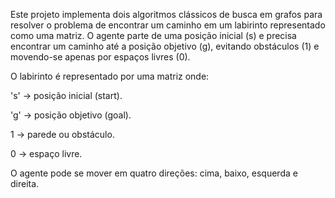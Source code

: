 Este projeto implementa dois algoritmos clássicos de busca em grafos para resolver o problema de encontrar um caminho em um labirinto representado como uma matriz. O agente parte de uma posição inicial (s) e precisa encontrar um caminho até a posição objetivo (g), evitando obstáculos (1) e movendo-se apenas por espaços livres (0).

O labirinto é representado por uma matriz onde:

's' → posição inicial (start).

'g' → posição objetivo (goal).

1 → parede ou obstáculo.

0 → espaço livre.

O agente pode se mover em quatro direções: cima, baixo, esquerda e direita.
